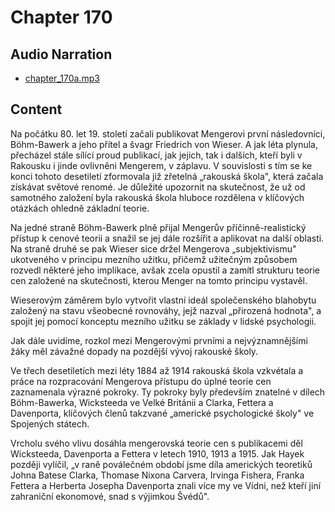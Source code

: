 # Chapter 170

## Audio Narration

- [chapter_170a.mp3](../5-audio-chunks-espeak/chapter_170a.mp3)

## Content

<!-- Source: ESPEAK_AUDIO-chapter_170a-OPTIMIZED.md -->

Na počátku 80. let 19. století začali publikovat Mengerovi první následovníci, Böhm-Bawerk a jeho přítel a švagr Friedrich von Wieser. A jak léta plynula, přecházel stále sílící proud publikací, jak jejich, tak i dalších, kteří byli v Rakousku i jinde ovlivněni Mengerem, v záplavu. V souvislosti s tím se ke konci tohoto desetiletí zformovala již zřetelná „rakouská škola", která začala získávat světové renomé. Je důležité upozornit na skutečnost, že už od samotného založení byla rakouská škola hluboce rozdělena v klíčových otázkách ohledně základní teorie.

Na jedné straně Böhm-Bawerk plně přijal Mengerův příčinně-realistický přístup k cenové teorii a snažil se jej dále rozšířit a aplikovat na další oblasti. Na straně druhé se pak Wieser sice držel Mengerova „subjektivismu" ukotveného v principu mezního užitku, přičemž užitečným způsobem rozvedl některé jeho implikace, avšak zcela opustil a zamítl strukturu teorie cen založené na skutečnosti, kterou Menger na tomto principu vystavěl.

Wieserovým záměrem bylo vytvořit vlastní ideál společenského blahobytu založený na stavu všeobecné rovnováhy, jejž nazval „přirozená hodnota", a spojit jej pomocí konceptu mezního užitku se základy v lidské psychologii.

Jak dále uvidíme, rozkol mezi Mengerovými prvními a nejvýznamnějšími žáky měl závažné dopady na pozdější vývoj rakouské školy.

Ve třech desetiletích mezi léty 1884 až 1914 rakouská škola vzkvétala a práce na rozpracování Mengerova přístupu do úplné teorie cen zaznamenala výrazné pokroky. Ty pokroky byly především znatelné v dílech Böhm-Bawerka, Wicksteeda ve Velké Británii a Clarka, Fettera a Davenporta, klíčových členů takzvané „americké psychologické školy" ve Spojených státech.

Vrcholu svého vlivu dosáhla mengerovská teorie cen s publikacemi děl Wicksteeda, Davenporta a Fettera v letech 1910, 1913 a 1915. Jak Hayek později vylíčil, „v raně poválečném období jsme díla amerických teoretiků Johna Batese Clarka, Thomase Nixona Carvera, Irvinga Fishera, Franka Fettera a Herberta Josepha Davenporta znali více my ve Vídni, než kteří jiní zahraniční ekonomové, snad s výjimkou Švédů".

